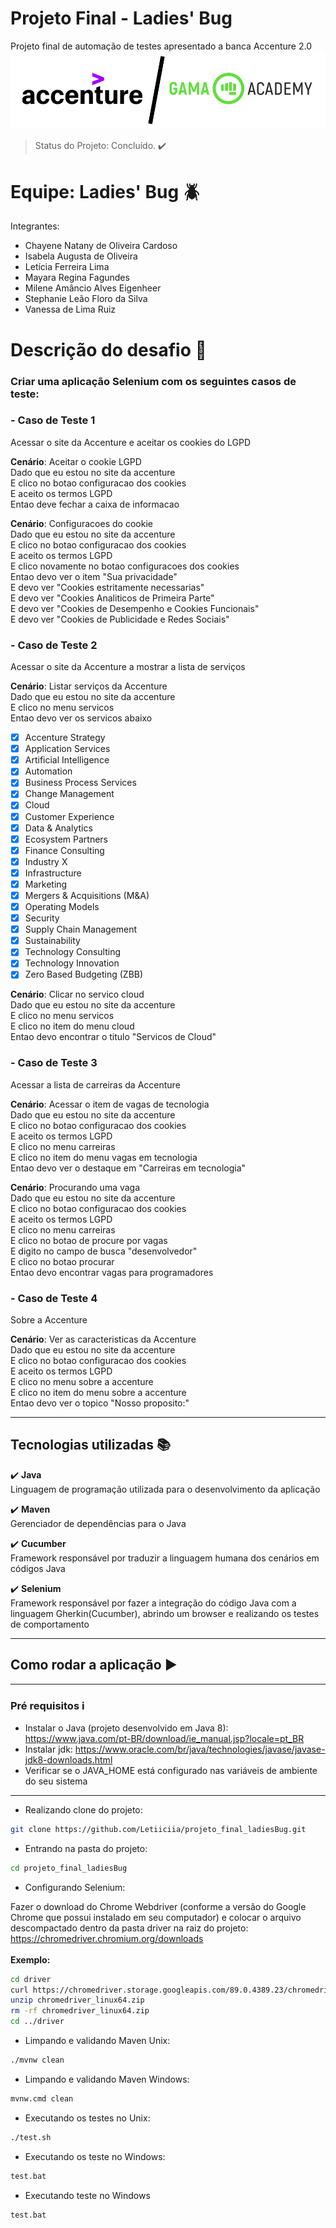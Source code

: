 # Projeto Final - Ladies' Bug
Projeto final de automação de testes apresentado a banca Accenture 2.0
<img src="https://github.com/isabelaaug/prova-individual-accenture/blob/master/assets/accenture-gama.PNG" alt="logo">
> Status do Projeto: Concluído. :heavy_check_mark:  

# Equipe: Ladies' Bug :beetle:
Integrantes: <br>
<ul>
  <li>Chayene Natany de Oliveira Cardoso</li>
  <li>Isabela Augusta de Oliveira</li>
  <li>Letícia Ferreira Lima</li>
  <li>Mayara Regina Fagundes</li>
  <li>Milene Amâncio Alves Eigenheer</li>
  <li>Stephanie Leão Floro da Silva</li>
  <li>Vanessa de Lima Ruiz</li>
</ul>

# Descrição do desafio :page_facing_up:
### Criar uma aplicação Selenium com os seguintes casos de teste:
### - Caso de Teste 1
Acessar o site da Accenture e aceitar os cookies do LGPD<br>

<b>Cenário</b>: Aceitar o cookie LGPD<br>
Dado que eu estou no site da accenture<br>
E clico no botao configuracao dos cookies<br>
E aceito os termos LGPD<br>
Entao deve fechar a caixa de informacao<br>

<b>Cenário</b>: Configuracoes do cookie<br>
Dado que eu estou no site da accenture<br>
E clico no botao configuracao dos cookies<br>
E aceito os termos LGPD<br>
E clico novamente no botao configuracoes dos cookies<br>
Entao devo ver o item "Sua privacidade"<br>
E devo ver "Cookies estritamente necessarias"<br>
E devo ver "Cookies Analiticos de Primeira Parte"<br>
E devo ver "Cookies de Desempenho e Cookies Funcionais"<br>
E devo ver "Cookies de Publicidade e Redes Sociais"<br>

### - Caso de Teste 2
Acessar o site da Accenture a mostrar a lista de serviços<br>

<b>Cenário</b>: Listar serviços da Accenture<br>
Dado que eu estou no site da accenture<br>
E clico no menu servicos<br>
Entao devo ver os servicos abaixo<br>
- [x] Accenture Strategy
- [x] Application Services
- [x] Artificial Intelligence
- [x] Automation
- [x] Business Process Services
- [x] Change Management
- [x] Cloud
- [x] Customer Experience
- [x] Data & Analytics
- [x] Ecosystem Partners
- [x] Finance Consulting
- [x] Industry X
- [x] Infrastructure
- [x] Marketing
- [x] Mergers & Acquisitions (M&A)
- [x] Operating Models
- [x] Security
- [x] Supply Chain Management
- [x] Sustainability
- [x] Technology Consulting
- [x] Technology Innovation
- [x] Zero Based Budgeting (ZBB)

<b>Cenário</b>: Clicar no servico cloud<br>
Dado que eu estou no site da accenture<br>
E clico no menu servicos<br>
E clico no item do menu cloud<br>
Entao devo encontrar o titulo "Servicos de Cloud"<br>

### - Caso de Teste 3
Acessar a lista de carreiras da Accenture<br>

<b>Cenário</b>: Acessar o item de vagas de tecnologia<br>
Dado que eu estou no site da accenture<br>
E clico no botao configuracao dos cookies<br>
E aceito os termos LGPD<br>
E clico no menu carreiras<br>
E clico no item do menu vagas em tecnologia<br>
Entao devo ver o destaque em "Carreiras em tecnologia"<br>

<b>Cenário</b>: Procurando uma vaga<br>
Dado que eu estou no site da accenture<br>
E clico no botao configuracao dos cookies<br>
E aceito os termos LGPD<br>
E clico no menu carreiras<br>
E clico no botao de procure por vagas<br>
E digito no campo de busca "desenvolvedor"<br>
E clico no botao procurar<br>
Entao devo encontrar vagas para programadores<br>

### - Caso de Teste 4
Sobre a Accenture<br>

<b>Cenário</b>: Ver as caracteristicas da Accenture<br>
Dado que eu estou no site da accenture<br>
E clico no botao configuracao dos cookies<br>
E aceito os termos LGPD<br>
E clico no menu sobre a accenture<br>
E clico no item do menu sobre a accenture<br>
Entao devo ver o topico "Nosso proposito:"<br>

--------------------------------------------------------------------

## Tecnologias utilizadas :books:
:heavy_check_mark: <b>Java</b><br>
Linguagem de programação utilizada para o desenvolvimento da aplicação<br>

:heavy_check_mark: <b>Maven</b><br>
Gerenciador de dependências para o Java<br>

:heavy_check_mark: <b>Cucumber</b><br>
Framework responsável por traduzir a linguagem humana dos cenários em códigos Java<br>

:heavy_check_mark: <b>Selenium</b><br>
Framework responsável por fazer a integração do código Java com a linguagem Gherkin(Cucumber), abrindo um browser e realizando os testes de comportamento<br>

--------------------------------------------------------------------
## Como rodar a aplicação :arrow_forward:
--------------------------------------------------------------------
### Pré requisitos :information_source:
- Instalar o Java (projeto desenvolvido em Java 8):
https://www.java.com/pt-BR/download/ie_manual.jsp?locale=pt_BR
- Instalar jdk:
https://www.oracle.com/br/java/technologies/javase/javase-jdk8-downloads.html
- Verificar se o JAVA_HOME está configurado nas variáveis de ambiente do seu sistema
--------------------------------------------------------------------

- Realizando clone do projeto:
 ```bash
git clone https://github.com/Letiiciia/projeto_final_ladiesBug.git
 ```

- Entrando na pasta do projeto:
 ```bash
cd projeto_final_ladiesBug
 ```

- Configurando Selenium:<br>

Fazer o download do Chrome Webdriver (conforme a versão do Google Chrome que possui instalado em seu computador) e colocar o arquivo descompactado dentro da pasta driver na raiz do projeto:<br>
https://chromedriver.chromium.org/downloads<br>
<br>
<b>Exemplo:</b><br>
 ```bash
cd driver
curl https://chromedriver.storage.googleapis.com/89.0.4389.23/chromedriver_linux64.zip
unzip chromedriver_linux64.zip
rm -rf chromedriver_linux64.zip
cd ../driver
 ```

- Limpando e validando Maven Unix:
 ```bash
./mvnw clean
 ```
 
- Limpando e validando Maven Windows:
 ```bash
mvnw.cmd clean
 ```

- Executando os testes no Unix:
 ```bash
./test.sh
 ```

- Executando os teste no Windows:
 ```bash
test.bat
 ```

- Executando teste no Windows
 ```bash
test.bat
 ```
